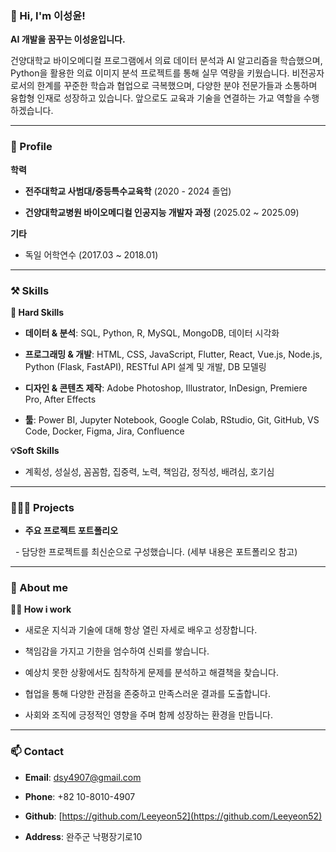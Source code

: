 
### 👋 Hi, I'm 이성윤!



**AI 개발을 꿈꾸는 이성윤입니다.**

건양대학교 바이오메디컬 프로그램에서 의료 데이터 분석과 AI 알고리즘을 학습했으며, Python을 활용한 의료 이미지 분석 프로젝트를 통해 실무 역량을 키웠습니다. 비전공자로서의 한계를 꾸준한 학습과 협업으로 극복했으며, 다양한 분야 전문가들과 소통하며 융합형 인재로 성장하고 있습니다. 앞으로도 교육과 기술을 연결하는 가교 역할을 수행하겠습니다.



---



### 🔎 Profile



**학력**

- **전주대학교 사범대/중등특수교육학** (2020 - 2024 졸업)

- **건양대학교병원 바이오메디컬 인공지능 개발자 과정** (2025.02 ~ 2025.09)



**기타**

- 독일 어학연수 (2017.03 ~ 2018.01)



---



### ⚒️ Skills



**💪 Hard Skills**

- **데이터 & 분석**: SQL, Python, R, MySQL, MongoDB, 데이터 시각화

- **프로그래밍 & 개발**: HTML, CSS, JavaScript, Flutter, React, Vue.js, Node.js, Python (Flask, FastAPI), RESTful API 설계 및 개발, DB 모델링

- **디자인 & 콘텐츠 제작**: Adobe Photoshop, Illustrator, InDesign, Premiere Pro, After Effects

- **툴**: Power BI, Jupyter Notebook, Google Colab, RStudio, Git, GitHub, VS Code, Docker, Figma, Jira, Confluence



**💡Soft Skills**

- 계획성, 성실성, 꼼꼼함, 집중력, 노력, 책임감, 정직성, 배려심, 호기심



---



### 👩🏻‍💻 Projects



- **주요 프로젝트 포트폴리오**

  - 담당한 프로젝트를 최신순으로 구성했습니다. (세부 내용은 포트폴리오 참고)



---



### 💫 About me



**🙋🏻 How i work**

- 새로운 지식과 기술에 대해 항상 열린 자세로 배우고 성장합니다.

- 책임감을 가지고 기한을 엄수하여 신뢰를 쌓습니다.

- 예상치 못한 상황에서도 침착하게 문제를 분석하고 해결책을 찾습니다.

- 협업을 통해 다양한 관점을 존중하고 만족스러운 결과를 도출합니다.

- 사회와 조직에 긍정적인 영향을 주며 함께 성장하는 환경을 만듭니다.



---



### 📫 Contact



- **Email**: dsy4907@gmail.com

- **Phone**: +82 10-8010-4907

- **Github**: [https://github.com/Leeyeon52](https://github.com/Leeyeon52)

- **Address**: 완주군 낙평장기로10
